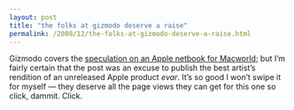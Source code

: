 ```yaml
---
layout: post
title: "the folks at gizmodo deserve a raise"
permalink: /2008/12/the-folks-at-gizmodo-deserve-a-raise.html
---
```


<p>Gizmodo covers the <a href="http://gizmodo.com/5111464/analyst-hot-for-apple-netbook-at-macworld">speculation on an Apple netbook for Macworld</a>; but I’m fairly certain that the post was an excuse to publish the best artist’s rendition of an unreleased Apple product <em>evar</em>. It’s so good I won’t swipe it for myself — they deserve all the page views they can get for this one so click, dammit. Click.</p>



